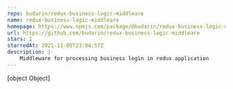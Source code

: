 ```yaml
---
repo: budarin/redux-business-logic-middleare
name: redux-business-logic-middleare
homepage: https://www.npmjs.com/package/@budarin/redux-business-logic-middleare
url: https://github.com/budarin/redux-business-logic-middleare
stars: 1
starredAt: 2021-11-05T23:04:57Z
description: |-
    Middleware for processing business login in redux application
---
```


[object Object]
